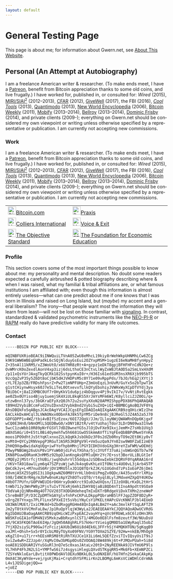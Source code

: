 ```yaml
---
layout: default
---
```


# General Testing Page

<p>This page is about me; for infor­ma­tion about Gwern.net, see <a href="/About" id="gwern-about" class="docMetadata" data-popup-title="About This Website" data-popup-title-html="About This Web­site" data-popup-author="Gwern Bran­wen" data-popup-date="2010-10-01" data-popup-abstract="<p>Meta page describ­ing gwern.net site ideals of sta­ble long-term essays which improve over time; tech­ni­cal deci­sions using Mark­down and sta­tic host­ing; idea sources and writ­ing method­ol­o­gy; meta­data defi­n­i­tions; site sta­tis­tics; copy­right license.</p>">About This Web­site</a>.</p>

## Personal (An Attempt at Autobiography)

<p>I am a free­lance Amer­i­can writer &amp; researcher. (To make ends meet, I have a <a href="https://www.patreon.com/gwern">Patreon</a>, ben­e­fit from Bit­coin appre­ci­a­tion thanks to some old coins, and live fru­gal­ly.) I have worked for, pub­lished in, or con­sulted for: <em>Wired</em> (2015), <a href="https://en.wikipedia.org/wiki/Machine_Intelligence_Research_Institute" class="docMetadata" data-popup-title="Machine Intelligence Research Institute" data-popup-title-html="Machine Intel­li­gence Research Insti­tute" data-popup-author="Eng­lish Wikipedia" data-popup-date="2020-11-15" data-popup-abstract="<p>The <strong>Machine Intel­li­gence Research Insti­tute</strong> (<strong><span class=&quot;smallcaps-auto&quot;>MIRI</span></strong>), for­merly the <strong>Sin­gu­lar­ity Insti­tute for Arti­fi­cial Intel­li­gence</strong> (<strong><span class=&quot;smallcaps-auto&quot;>SIAI</span></strong>), is a non-profit research insti­tute focused since 2005 on iden­ti­fy­ing and man­ag­ing poten­tial exis­ten­tial risks from arti­fi­cial gen­eral intel­li­gence. <span class=&quot;smallcaps-auto&quot;>MIRI</span>’s work has focused on a friendly AI approach to sys­tem design and on pre­dict­ing the rate of tech­nol­ogy devel­op­ment.</p>">MIRI/<wbr>SIAI</a><a href="#fn2" class="footnote-ref" id="fnref2" role="doc-noteref"><sup>2</sup></a> (2012–2013), <a href="http://rationality.org/"><span class="smallcaps-auto">CFAR</span></a> (2012), <a href="https://en.wikipedia.org/wiki/GiveWell" class="docMetadata" data-popup-title="GiveWell" data-popup-title-html="GiveWell" data-popup-author="Eng­lish Wikipedia" data-popup-date="2020-11-15" data-popup-abstract="<p><strong>GiveWell</strong> is an Amer­i­can non-profit char­ity assess­ment and effec­tive altru­is­m-fo­cused orga­ni­za­tion. GiveWell focuses pri­mar­ily on the cost-effec­tive­ness of the orga­ni­za­tions that it eval­u­ates, rather than tra­di­tional met­rics such as the per­cent­age of the orga­ni­za­tion’s bud­get that is spent on over­head.</p>">GiveWell</a> (2017), the <span class="smallcaps-auto">FBI</span> (2016), <a href="http://www.amazon.com/Cool-Tools-A-Catalog-Possibilities/dp/1940689007/?tag=gwernnet-20" title="ed. Kelly 2013"><em>Cool Tools</em></a> (2013), <a href="https://web.archive.org/web/*/https://quantimodo.com/">Quan­ti­modo</a> (2013), <a href="/docs/www/www.newworldencyclopedia.org/244bcf6addac7770f8931d851a75d4166f9c5698.html" rel="archived alternate nofollow" data-url-original="http://www.newworldencyclopedia.org/entry/Info:Main_Page" title="(Original URL: http://www.newworldencyclopedia.org/entry/Info:Main_Page )">New World Ency­clo­pe­dia</a> (2006), <a href="http://bitcoinweekly.com/">Bit­coin Weekly</a> (2011), <a href="https://en.wikipedia.org/wiki/Mobify" class="docMetadata" data-popup-title="Mobify" data-popup-title-html="Mob­ify" data-popup-author="Eng­lish Wikipedia" data-popup-date="2020-11-15" data-popup-abstract="<p>Mob­i­fy, a Sales­force com­pa­ny, offers a Fron­t-end as a Ser­vice. Head­quar­tered in Van­cou­ver, British Columbia, Canada, the tech­nol­ogy com­pany has a net­work of cus­tomers and part­ners world­wide.</p>">Mob­ify</a> (2013–2014), <a href="http://bellroy.com/">Bell­roy</a> (2013–2014), <a href="/docs/www/dominicfrisby.com/ff93407becb48bb36ba11a05168399cfa3435e3b.html" rel="archived alternate nofollow" data-url-original="http://dominicfrisby.com/" title="(Original URL: http://dominicfrisby.com/ )">Dominic Frisby</a> (2014), and pri­vate clients (2009-); every­thing on Gwern.net should be con­sid­ered my own view­point or writ­ing unless oth­er­wise spec­i­fied by a rep­re­sen­ta­tive or pub­li­ca­tion. I am cur­rently not accept­ing new com­mis­sions.</p>

### Work

<p>I am a free­lance Amer­i­can writer &amp; researcher. (To make ends meet, I have a <a href="https://www.patreon.com/gwern">Patreon</a>, ben­e­fit from Bit­coin appre­ci­a­tion thanks to some old coins, and live fru­gal­ly.) I have worked for, pub­lished in, or con­sulted for: <em>Wired</em> (2015), <a href="https://en.wikipedia.org/wiki/Machine_Intelligence_Research_Institute" class="docMetadata" data-popup-title="Machine Intelligence Research Institute" data-popup-title-html="Machine Intel­li­gence Research Insti­tute" data-popup-author="Eng­lish Wikipedia" data-popup-date="2020-11-15" data-popup-abstract="<p>The <strong>Machine Intel­li­gence Research Insti­tute</strong> (<strong><span class=&quot;smallcaps-auto&quot;>MIRI</span></strong>), for­merly the <strong>Sin­gu­lar­ity Insti­tute for Arti­fi­cial Intel­li­gence</strong> (<strong><span class=&quot;smallcaps-auto&quot;>SIAI</span></strong>), is a non-profit research insti­tute focused since 2005 on iden­ti­fy­ing and man­ag­ing poten­tial exis­ten­tial risks from arti­fi­cial gen­eral intel­li­gence. <span class=&quot;smallcaps-auto&quot;>MIRI</span>’s work has focused on a friendly AI approach to sys­tem design and on pre­dict­ing the rate of tech­nol­ogy devel­op­ment.</p>">MIRI/<wbr>SIAI</a><a href="#fn2" class="footnote-ref" id="fnref2" role="doc-noteref"><sup>2</sup></a> (2012–2013), <a href="http://rationality.org/"><span class="smallcaps-auto">CFAR</span></a> (2012), <a href="https://en.wikipedia.org/wiki/GiveWell" class="docMetadata" data-popup-title="GiveWell" data-popup-title-html="GiveWell" data-popup-author="Eng­lish Wikipedia" data-popup-date="2020-11-15" data-popup-abstract="<p><strong>GiveWell</strong> is an Amer­i­can non-profit char­ity assess­ment and effec­tive altru­is­m-fo­cused orga­ni­za­tion. GiveWell focuses pri­mar­ily on the cost-effec­tive­ness of the orga­ni­za­tions that it eval­u­ates, rather than tra­di­tional met­rics such as the per­cent­age of the orga­ni­za­tion’s bud­get that is spent on over­head.</p>">GiveWell</a> (2017), the <span class="smallcaps-auto">FBI</span> (2016), <a href="http://www.amazon.com/Cool-Tools-A-Catalog-Possibilities/dp/1940689007/?tag=gwernnet-20" title="ed. Kelly 2013"><em>Cool Tools</em></a> (2013), <a href="https://web.archive.org/web/*/https://quantimodo.com/">Quan­ti­modo</a> (2013), <a href="/docs/www/www.newworldencyclopedia.org/244bcf6addac7770f8931d851a75d4166f9c5698.html" rel="archived alternate nofollow" data-url-original="http://www.newworldencyclopedia.org/entry/Info:Main_Page" title="(Original URL: http://www.newworldencyclopedia.org/entry/Info:Main_Page )">New World Ency­clo­pe­dia</a> (2006), <a href="http://bitcoinweekly.com/">Bit­coin Weekly</a> (2011), <a href="https://en.wikipedia.org/wiki/Mobify" class="docMetadata" data-popup-title="Mobify" data-popup-title-html="Mob­ify" data-popup-author="Eng­lish Wikipedia" data-popup-date="2020-11-15" data-popup-abstract="<p>Mob­i­fy, a Sales­force com­pa­ny, offers a Fron­t-end as a Ser­vice. Head­quar­tered in Van­cou­ver, British Columbia, Canada, the tech­nol­ogy com­pany has a net­work of cus­tomers and part­ners world­wide.</p>">Mob­ify</a> (2013–2014), <a href="http://bellroy.com/">Bell­roy</a> (2013–2014), <a href="/docs/www/dominicfrisby.com/ff93407becb48bb36ba11a05168399cfa3435e3b.html" rel="archived alternate nofollow" data-url-original="http://dominicfrisby.com/" title="(Original URL: http://dominicfrisby.com/ )">Dominic Frisby</a> (2014), and pri­vate clients (2009-); every­thing on Gwern.net should be con­sid­ered my own view­point or writ­ing unless oth­er­wise spec­i­fied by a rep­re­sen­ta­tive or pub­li­ca­tion. I am cur­rently not accept­ing new com­mis­sions.</p>

<table>
<tbody>
<tr>
<td><a href="https://bitcoin.com"><img src="https://www.bitcoin.com/images/uploads/facebook.png" alt="Bitcoin.com" style="width:25px;height:25px">Bitcoin.com</a></td>
<td><a href="https://discoverpraxis.com"><img src="https://www.libertyatthemovies.com/wp-content/uploads/2016/12/13921204_1162916813731584_3427010247209842948_n.png" alt="Praxis" style="width:25px;height:25px">Praxis</a></td>
</tr>
<tr>
<td><a href="https://colliers.com"><img src="https://res-4.cloudinary.com/crunchbase-production/image/upload/c_lpad,h_256,w_256,f_auto,q_auto:eco/madxs4pr3wjkwmw9shvl" alt="Voice &amp; Exit" style="width:25px;height:25px">Colliers International</a></td>
<td><a href="https://voiceandexit.com"><img src="https://i.vimeocdn.com/portrait/7498671_640x640" alt="Voice &amp; Exit" style="width:25px;height:25px">Voice &amp; Exit</a></td>
</tr>
<tr>
 <td><a href="https:/theobjectivestandard.com"><img src="https://media-exp1.licdn.com/dms/image/C510BAQG5L-sPAx5iRQ/company-logo_200_200/0/1519868680326?e=2159024400&amp;v=beta&amp;t=G3IqorM02Wgga6f_q5W8V5R1fBPzNy0AGSKYSieQyIM" alt="TOS" style="width:25px;height:25px">The Objective Standard</a></td>
      <td><a href="https://fee.org"><img src="https://sc247.s3.amazonaws.com/images/company/foundation_for_economic_education_logo_175x175.jpg" alt="FEE" style="width:25px;height:25px">The Foundation for Economic Education</a></td>
    </tr>
  </tbody>
</table>

### Profile

<p>This sec­tion cov­ers some of the most impor­tant things pos­si­ble to know about me: my per­son­al­ity and men­tal descrip­tion. No doubt some read­ers expected a care­fully air­brushed &amp; pot­ted biog­ra­phy describ­ing where &amp; when I was raised, what my famil­ial &amp; tribal affil­i­a­tions are, or what famous insti­tu­tions I am affil­i­ated with; even though this infor­ma­tion is almost entirely use­less—what can one pre­dict about me if one knows that I was born in Illi­nois and raised on Long Island, but (<em>maybe</em>) my accent and a gen­eral lib­er­al­ism? The irony—that peo­ple want most the infor­ma­tion they will learn from least­—will not be lost on those famil­iar with <a href="https://en.wikipedia.org/wiki/Signalling_%28economics%29" class="docMetadata" data-popup-title="Signalling (economics)" data-popup-title-html="Sig­nalling (eco­nom­ics)" data-popup-author="Eng­lish Wikipedia" data-popup-date="2020-11-15" data-popup-abstract="<p>In con­tract the­o­ry, <strong>sig­nalling</strong> is the idea that one party cred­i­bly con­veys some infor­ma­tion about itself to another par­ty. Although sig­nalling the­ory was ini­tially devel­oped by Michael Spence based on observed knowl­edge gaps between organ­i­sa­tions and prospec­tive employ­ees, its intu­itive nature led it to be adapted to many other domains, such as Human Resource Man­age­ment, busi­ness, and finan­cial mar­kets.</p>">sig­nal­ing</a>. In con­trast, stan­dard­ized &amp; val­i­dated psy­cho­me­t­ric instru­ments like the <a href="https://en.wikipedia.org/wiki/NEO-PI-R" class="docMetadata" data-popup-title="Revised NEO Personality Inventory" data-popup-title-html="Revised <span class=&quot;smallcaps-auto&quot;>NEO</span> Per­son­al­ity Inven­tory" data-popup-author="Eng­lish Wikipedia" data-popup-date="2020-11-15" data-popup-abstract="<p>The <strong>Revised <span class=&quot;smallcaps-auto&quot;>NEO</span> Per­son­al­ity Inven­tory</strong> is a per­son­al­ity inven­tory that exam­ines a per­son’s Big Five per­son­al­ity traits. In addi­tion, the <span class=&quot;smallcaps-auto&quot;>NEO</span> PI-R also reports on six sub­cat­e­gories of each Big Five per­son­al­ity trait.</p>"><span class="smallcaps-auto">NEO-PI-R</span></a> or <a href="https://en.wikipedia.org/wiki/Raven%27s_Progressive_Matrices" class="docMetadata" data-popup-title="Raven’s Progressive Matrices" data-popup-title-html="Raven’s Pro­gres­sive Matri­ces" data-popup-author="Eng­lish Wikipedia" data-popup-date="2020-12-03" data-popup-abstract="<p><figure class=&quot;float-right&quot;><img src=&quot;https://upload.wikimedia.org/wikipedia/en/thumb/d/dc/Ravens-matrices-SPM-cover.jpg/248px-Ravens-matrices-SPM-cover.jpg&quot; title=&quot;Wikipedia thumbnail image of &amp;#39;Raven&amp;#39;s Progressive Matrices&amp;#39;&quot; width=&quot;248&quot; height=&quot;320&quot; alt=&quot;&quot; /></figure></p><p><strong>Raven’s Pro­gres­sive Matri­ces</strong> or <strong><span class=&quot;smallcaps-auto&quot;>RPM</span></strong> is a non­ver­bal group test typ­i­cally used in edu­ca­tional set­tings. It is usu­ally a 60-item test used in mea­sur­ing abstract rea­son­ing and regarded as a non-ver­bal esti­mate of fluid intel­li­gence. It is the most com­mon and pop­u­lar test admin­is­tered to groups rang­ing from 5-year-olds to the elder­ly. It is made of 60 mul­ti­ple choice ques­tions, listed in order of diffi­cul­ty. This for­mat is designed to mea­sure the test tak­er’s rea­son­ing abil­i­ty, the educ­tive (“mean­ing-mak­ing”) com­po­nent of Spear­man’s <em><strong>g</strong></em>. The tests were orig­i­nally devel­oped by John C. Raven in 1936. In each test item, the sub­ject is asked to iden­tify the miss­ing ele­ment that com­pletes a pat­tern. Many pat­terns are pre­sented in the form of a 6×6, 4×4, 3×3, or 2×2 matrix, giv­ing the test its name.</p>"><span class="smallcaps-auto">RAPM</span></a> really do have pre­dic­tive valid­ity for many life out­comes.</p>


### Contact

<pre><code style="height: 1020px;">-----BEGIN PGP PUBLIC KEY BLOCK-----

mQINBFUXRioBEAC9iINWQuiLTVnA05ZwU8eMhcL19kiy8rWehWkpUHNMhLCw6ZCg
k9K91WW6WBEqEHPadkL6cSQjNlduyGsEui2OZYxpMSM+1ugzEI6eNaMH8fynHpyZ
Z+35nAl11kRM5/xZ3WoUtO/x6U7HR8zRt+A+gzpz1eDkT8gpjBFHFHFnCdNJQe+z
OvWMrcK0oZexdlAonV4xp3izj6dsLthoCE3nCtvLlWyZxW8JtAOD5a2SmLVxHXdM
/p11xQsYUrJAxgTkyQCRk182SstpynKuI0r+/H36Is61edSUM3nsXR6Xjb995bTS
9zcQgZvP35y5Z6Dt8oCjbK5dHJVHDPsM5c0Y71e09vRppPds/7bJO/hEq2jXYtj3
cYL7EJp3ZB/FRDshFpsrZ+Pw2TimNPFUHp+Z3mUoEqzL3nUvM/GuYx5o2bTpwT1K
g1stCHiynwHsyx60J7e5LiTeL0OtxevxfLlkQYyEbohiyJVWHxWyXCpDTVYdj3ya
fBiDbC+j8aI2XMBC0Uf7rOHyKkV1du6pjz4bDqguv4Pj9vIkI7v/VvNtiRvtEgkk
ae0Zbx0UYiso4Bjuy1uemjSK4XiUL8kqKS5XrJmYsMFm6WI/K8yllciZJZ0Oi/q+
utzwBnnl37ys/3bGKraEFyXzQ0Jh72u2suYyXXoN28APMIShppPDX86PhQARAQAB
tB9Hd2VybiBCcmFud2VuIDxnd2VybkBnd2Vybi5uZXQ+iQI+BBMBCgAoBQJVF0Yq
AhsDBQkFo5qABgsJCAcDAgYVCAIJCgsEFgIDAQIeAQIXgAAKCRB9zqOHicWIzIhe
EACLkkDxAHCql3LVWAONxx0DbnFAJ8k5TpYM5riDe9n8cjBJReGl5JZ4A52a5J70
GDFGDPP1v4WZ/tbi4vBIfSzEzox/6OI72QgV/JJm/ILloyNWjQWAWRnDQp6KjgxF
wCQ0E3Hn8/bNnOMlLSQEDBwG0/xONY1B2tR/v4tYuUhajTdor3LDrDN09wa31Vw6
5wcC1zuWbb10R89pNrFGSVl7dDZ0wneYG5sJlOjDvFXe9IkxjJemM+Z7sHb1UVg3
aBXdSAG/i0+E5tL0Bi4OymehTw5h6681GwO5SkmmAVfTiYqFEeQbBBPdMwe5YnKA
moos1PO9dhtJs5tYqKlxnxoZ2LkQqKkJsbOkDz3F0s2dZb0RnyTO9e2Et8Kiy0vT
exMtO+QYCy2RNVepgP3RGuTJA5R53KBPgV9l+Vm5uzQa9JYn02sw9W0FZaEIzmE9
2hHQ9XqwBwidaXqUQg+iwFYofhpbHMnjlPGYICDH3VdoGXg3HreYZaFWM/wOEHdj
POwyPNBGWg26uUsP8v1PYuW60jdiFvLYXGha/5jc3YUff37oAijvbWGnQGTb7w7W
IKN8PGuwQ0RanK3nMM5z92bpDJanKngAsQFMluQHr2Yc7E+sst3BorULiBLGtIef
cMQEy2jMStrfcjthUBi/jwqhDuhrVl55ddpaJzSDBxwIebkCDQRVF0YqARAA16rd
/VKV+TA918awlLym6q47SZPzuWjjwhJk4oq6vKhLeVIfONcts4UO0vL3jArb45TP
QmCdkJy+L+M7nudS6RrjDV1MRU5lxJD1Q8TQrkZJK/G1UGdnd7zPsIoEoPZ6jDm1
ddvmjA5XZ5Sg0SI3i1OgkpwNZ60M8tVrHLlb0nUiPmgZv0QDc/A435uv6YrlXMip
S98/I4NC0rRHg/mJbPw0noKzApYZh8OTvzQT0/rt4yql8LylJMdxeHZXpQY4UKOw
40bOT7PUfn/GOPVWEUI6rO6HrxyDoWXrct9Iu02wUXQsn/IIJzOXBLrKxDL2tHrS
tnWb71Jy3WnPW8y2PjsTuIvT7ExRj6mh1ZbHY8QjaBiBQD4nT1InoA9pdtt9SOa9
TOdVaAjQjNRm4Ng4OT7GV203TXODGHdeheqTmIxDXTrBRdgeViDxkTXMn2zneWeP
C5reBmBTjP/D3CZpDMTkGAYglvfnhPxCKPuLDkppPQbraHB5lFFJqpZZOF8D2yR+
vOrgZ07Ynxgs7PLFlLnx5PXxEIt5sVbiYNyCsY1PKELtHAPcGVcKNNlPJbl4EUeD
U83WAlMUEt/IxiCMK4d+bZbdRxggRGHm48QnIqA4LBm2Y+aAc3mxlkFtSqLAFTZ9
Jm2yT8tkVVCMnFaL8w/Jp1RuQpYlqjW3WyLa2JEAEQEAAYkCJQQYAQoADwUCVRdG
KgIbDAUJBaOagAAKCRB9zqOHicWIzPxpEAC2vayHYq+qVc9FRbWLx6C6lzOHn3Rh
W85KFoGIA1ofDM4N1V5MxkzwBbRxynlCST1/4MGOo0E8lFsfm8zeutf3W/NUuDsU
aX/9CA5FKQ6TAoE6IHp/JgQH50A8ghRLFS7kHxrtVieigQM0D5a1EWyRaql35obZ
7YjXD2siySLP90GwJfzFcizjAXUbIW6Ui8d4Ek6L3FFrhSjY4MQKHTON/5gKqgB9
oaJMl+Ohsh+Sx5r0YIcbLM8yTUyXo09FNV/YG9YTOXm2SZYE/92Hw+nkEB/MhOg9
xKgZlO+u17irr+hEEsHRSM8tRiRhTXUJCe1X1Li6mL5QEfZzviTIvIQsyUs1T9sJ
5viZw4wR+ZZJzp4r/XqMvI0w3bMGp0Ds0ZVOOAQJ8W489kj6t+PJMQvPUah+5i8d
ooAE81SDDUARIVYuSGuRl3nQ7eSc0xasJAtaLv20tD+2NyREENkA9JIVfmU6P9ls
YL7HhP4FhJN2LS1+YMPfwS6i7z4sgysiHlegLQXvdSTKgqRR5+Mk6Fb+XEmNPZCi
7ZSYeNkloEarLBvtitX0PWDdAVlOEXu9BKkL0L5uONXE8F/hU7Hfn2SekaCAkpKp
0mX4C3KyWYde+vej/gsKjMai+CrqtdhYSFMiirKn2LBOMgL6mKsVCiWDHlCdrmNA
L4v1JQSDigejQQ==
=joEZ
-----END PGP PUBLIC KEY BLOCK-----</code></pre>
